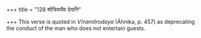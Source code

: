 +++
title = "128 श्रोत्रियायैव देयानि"

+++
This verse is quoted in *Vīramitrodaya* (Āhnika, p. 457) as deprecating
the conduct of the man who does not entertain guests.


